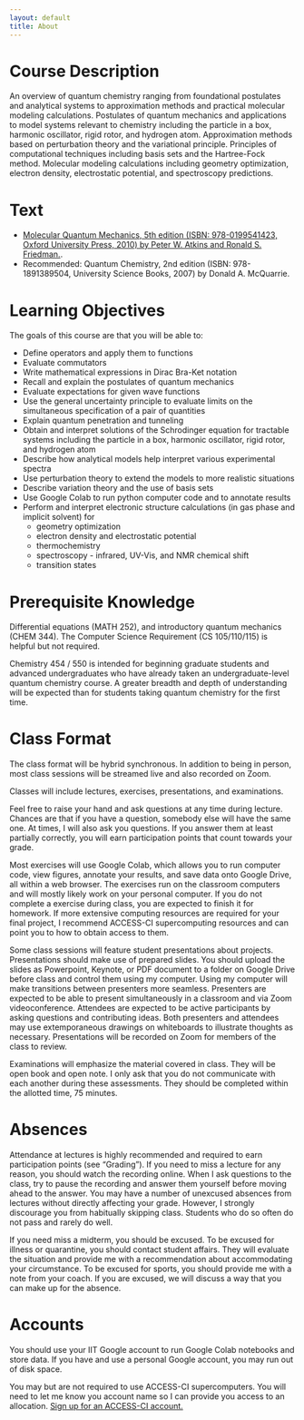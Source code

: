 ```yaml
---
layout: default
title: About
---
```


# Course Description

An overview of quantum chemistry ranging from foundational postulates and analytical systems to approximation methods and practical molecular modeling calculations. Postulates of quantum mechanics and applications to model systems relevant to chemistry including the particle in a box, harmonic oscillator, rigid rotor, and hydrogen atom. Approximation methods based on perturbation theory and the variational principle. Principles of computational techniques including basis sets and the Hartree-Fock method. Molecular modeling calculations including geometry optimization, electron density, electrostatic potential, and spectroscopy predictions.

# Text
* [Molecular Quantum Mechanics, 5th edition (ISBN: 978-0199541423, Oxford University Press, 2010) by Peter W. Atkins and Ronald S. Friedman.](http://global.oup.com/uk/orc/chemistry/mqm5e/).
* Recommended: Quantum Chemistry, 2nd edition (ISBN: 978-1891389504, University Science Books, 2007) by Donald A. McQuarrie.

# Learning Objectives

The goals of this course are that you will be able to:

* Define operators and apply them to functions
* Evaluate commutators
* Write mathematical expressions in Dirac Bra-Ket notation
* Recall and explain the postulates of quantum mechanics
* Evaluate expectations for given wave functions
* Use the general uncertainty principle to evaluate limits on the simultaneous specification of a pair of quantities
* Explain quantum penetration and tunneling
* Obtain and interpret solutions of the Schrodinger equation for tractable systems including the particle in a box, harmonic oscillator, rigid rotor, and hydrogen atom
* Describe how analytical models help interpret various experimental spectra
* Use perturbation theory to extend the models to more realistic situations
* Describe variation theory and the use of basis sets
* Use Google Colab to run python computer code and to annotate results
* Perform and interpret electronic structure calculations (in gas phase and implicit solvent) for
  * geometry optimization
  * electron density and electrostatic potential
  * thermochemistry
  * spectroscopy - infrared, UV-Vis, and NMR chemical shift
  * transition states

# Prerequisite Knowledge

Differential equations (MATH 252), and introductory quantum mechanics (CHEM 344). The Computer Science Requirement (CS 105/110/115) is helpful but not required.

Chemistry 454 / 550 is intended for beginning graduate students and advanced undergraduates who have already taken an undergraduate-level quantum chemistry course. A greater breadth and depth of understanding will be expected than for students taking quantum chemistry for the first time.

# Class Format

The class format will be hybrid synchronous. In addition to being in person, most class sessions will be streamed live and also recorded on Zoom.

Classes will include lectures, exercises, presentations, and examinations.

Feel free to raise your hand and ask questions at any time during lecture. Chances are that if you have a question, somebody else will have the same one. At times, I will also ask you questions. If you answer them at least partially correctly, you will earn participation points that count towards your grade.

Most exercises will use Google Colab, which allows you to run computer code, view figures, annotate your results, and save data onto Google Drive, all within a web browser. The exercises run on the classroom computers and will mostly likely work on your personal computer. If you do not complete a exercise during class, you are expected to finish it for homework. If more extensive computing resources are required for your final project, I recommend ACCESS-CI supercomputing resources and can point you to how to obtain access to them.

Some class sessions will feature student presentations about projects. Presentations should make use of prepared slides. You should upload the slides as Powerpoint, Keynote, or PDF document to a folder on Google Drive before class and control them using my computer. Using my computer will make transitions between presenters more seamless. Presenters are expected to be able to present simultaneously in a classroom and via Zoom videoconference. Attendees are expected to be active participants by asking questions and contributing ideas. Both presenters and attendees may use extemporaneous drawings on whiteboards to illustrate thoughts as necessary. Presentations will be recorded on Zoom for members of the class to review.

Examinations will emphasize the material covered in class. They will be open book and open note. I only ask that you do not communicate with each another during these assessments. They should be completed within the allotted time, 75 minutes.

# Absences

Attendance at lectures is highly recommended and required to earn participation points (see “Grading”). If you need to miss a lecture for any reason, you should watch the recording online. When I ask questions to the class, try to pause the recording and answer them yourself before moving ahead to the answer. You may have a number of unexcused absences from lectures without directly affecting your grade. However, I strongly discourage you from habitually skipping class. Students who do so often do not pass and rarely do well.

If you need miss a midterm, you should be excused. To be excused for illness or quarantine, you should contact student affairs. They will evaluate the situation and provide me with a recommendation about accommodating your circumstance. To be excused for sports, you should provide me with a note from your coach. If you are excused, we will discuss a way that you can make up for the absence.

# Accounts

You should use your IIT Google account to run Google Colab notebooks and store data. If you have and use a personal Google account, you may run out of disk space. 

You may but are not required to use ACCESS-CI supercomputers. You will need to let me know you account name so I can provide you access to an allocation. [Sign up for an ACCESS-CI account.](https://operations.access-ci.org/identity/new-user)